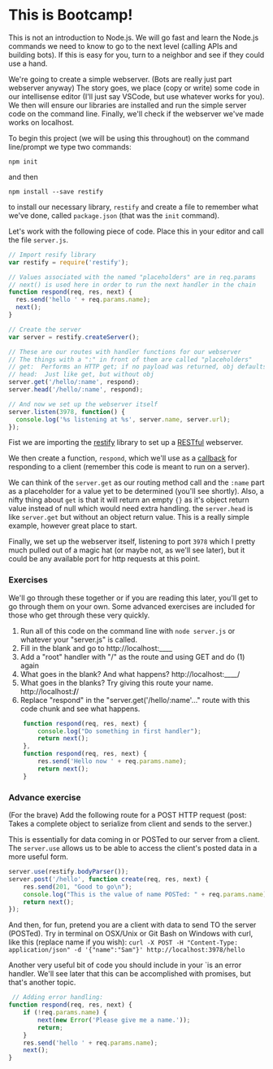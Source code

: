 # This is Bootcamp!

This is not an introduction to Node.js.  We will go fast and learn the Node.js commands we need to know to go to the next level (calling APIs and building bots).  If this is easy for you, turn to a neighbor and see if they could use a hand.

We're going to create a simple webserver.  (Bots are really just part webserver anyway)  The story goes, we place (copy or write) some code in our intellisense editor (I'll just say VSCode, but use whatever works for you).  We then will ensure our libraries are installed and run the simple server code on the command line.  Finally, we'll check if the webserver we've made works on localhost.

To begin this project (we will be using this throughout) on the command line/prompt we type two commands:

    npm init

and then

    npm install --save restify

to install our necessary library, `restify` and create a file to remember what we've done, called `package.json` (that was the `init` command).

Let's work with the following piece of code.  Place this in your editor and call the file `server.js`.

```javascript
// Import resify library
var restify = require('restify');

// Values associated with the named "placeholders" are in req.params
// next() is used here in order to run the next handler in the chain
function respond(req, res, next) {
  res.send('hello ' + req.params.name);
  next();
}

// Create the server
var server = restify.createServer();

// These are our routes with handler functions for our webserver
// The things with a ":" in front of them are called "placeholders"
// get:  Performs an HTTP get; if no payload was returned, obj defaults to {} for you (so you don't get a bunch of null pointer errors).
// head:  Just like get, but without obj
server.get('/hello/:name', respond);
server.head('/hello/:name', respond);

// And now we set up the webserver itself
server.listen(3978, function() {
  console.log('%s listening at %s', server.name, server.url);
});

```

Fist we are importing the [restify](http://restify.com) library to set up a [RESTful](https://en.wikipedia.org/wiki/Representational_state_transfer) webserver.

We then create a function, `respond`, which we'll use as a [callback](https://docs.nodejitsu.com/articles/getting-started/control-flow/what-are-callbacks/) for responding to a client (remember this code is meant to run on a server).

We can think of the `server.get` as our routing method call and the `:name` part as a placeholder for a value yet to be determined (you'll see shortly).  Also, a nifty thing about `get` is that it will return an empty `{}` as it's object return value instead of null which would need extra handling.  the `server.head` is like `server.get` but without an object return value.  This is a really simple example, however great place to start.

Finally, we set up the webserver itself, listening to port `3978` which I pretty much pulled out of a magic hat (or maybe not, as we'll see later), but it could be any available port for http requests at this point.

### Exercises

We'll go through these together or if you are reading this later, you'll get to go through them on your own.  Some advanced exercises are included for those who get through these very quickly.

1.  Run all of this code on the command line with `node server.js` or whatever your "server.js" is called.
1.  Fill in the blank and go to http://localhost:____
3.  Add a "root" handler with "/" as the route and using GET and do (1) again
2.  What goes in the blank?  And what happens?  http://localhost:____/
2.  What goes in the blanks?  Try giving this route your name.  http://localhost:____/____/<your name here>
4.  Replace "respond" in the "server.get('/hello/:name'..." route with this code chunk and see what happens.

```javascript
    function respond(req, res, next) {
        console.log("Do something in first handler");
        return next();
    },
    function respond(req, res, next) {
        res.send('Hello now ' + req.params.name);
        return next();
    }
```



### Advance exercise

(For the brave) Add the following route for a POST HTTP request (post:  Takes a complete object to serialize from client and sends to the server.)

This is essentially for data coming in or POSTed to our server from a client.  The `server.use` allows us to be able to access the client's posted data in a more useful form.

```javascript
server.use(restify.bodyParser());
server.post('/hello', function create(req, res, next) {
    res.send(201, "Good to go\n");
    console.log("This is the value of name POSTed: " + req.params.name);
    return next();
});
```
And then, for fun, pretend you are a client with data to send TO the server (POSTed).  Try in terminal on OSX/Unix or Git Bash on Windows with curl, like this (replace name if you wish):
`curl -X POST -H "Content-Type: application/json" -d '{"name":"Sam"}' http://localhost:3978/hello`

Another very useful bit of code you should include in your `is an error handler.  We'll see later that this can be accomplished with promises, but that's another topic.

```javascript
 // Adding error handling:
function respond(req, res, next) {
    if (!req.params.name) {
        next(new Error('Please give me a name.'));
        return;
    }
    res.send('hello ' + req.params.name);
    next();
}
```







